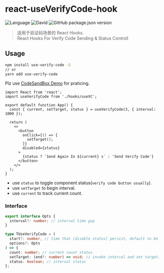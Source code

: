 # react-useVerifyCode-hook

![Language](https://img.shields.io/github/languages/top/PenumbraPro/react-useVerifyCode-hook) ![David](https://img.shields.io/david/dev/PenumbraPro/react-useVerifyCode-hook) ![GitHub package.json version](https://img.shields.io/github/package-json/v/PenumbraPro/react-useVerifyCode-hook)



> 适用于验证码场景的 React Hooks.  
> React Hooks For Verify Code Sending & Status Controll

## Usage

```bash
npm install use-verify-code -S
// or
yarn add use-verify-code
```

Plz use [CodeSandBox Demo](https://codesandbox.io/s/useverifycode-hook-9pb2x?file=/src/App.tsx:0-449) for praticing.

```tsx
import React from 'react';
import useVerifyCode from './hooks/useVC';

export default function App() {
  const { current, setTarget, status } = useVerifyCode(3, { interval: 1000 });

  return (
    <>
      <button
        onClick={() => {
          setTarget();
        }}
        disabled={status}
      >
        {status ? `Send Again In ${current} s` : 'Send Verify Code'}
      </button>
    </>
  );
}

```

- use `status` to toggle component status(`verify code button usually`).
- use `setTarget` to begin interval.
- use `current` to track current count.

### Interface

```typescript
export interface Opts {
  interval?: number; // interval time gap
}

type TUseVerifyCode = (
  start?: number, // time that [disable status] persist, default to be 60
  options?: Opts
) => {
  count: number; // current count status
  setTarget: (end?: number) => void; // invoke interval and set target, defalut to 0
  status: boolean; // interval status
};
```
